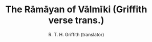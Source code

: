 ---
title: "The Rāmāyan of Vālmīki (Griffith verse trans.)"
author: ["R. T. H. Griffith (translator)"]
year: 1895
language: ["English"]
genre: ["Poetry"]
description: "The Rāmāyan of Vālmīki (Griffith verse trans.) by R. Griffith (translator) (1895) - A significant work from the Colonial India - British Raj, representing an important contribution to Indian literary and cultural heritage. Digitally preserved and freely available for research, education, and cultural appreciation."
collections: ['modern-literature', 'poetry-collection']
sources:
  - name: "Project Gutenberg"
    url: "https://www.gutenberg.org/ebooks/24869"
    type: "other"
  - name: "Internet Archive"
    url: "https://archive.org/details/ramayanofvlm00valmrich"
    type: "other"
references:
  - name: "Wikisource"
    url: "https://en.wikisource.org/wiki/Index:Valmiki_-_Ramayana,_Griffith,_1895.djvu"
    type: "wikisource"
  - name: "Wikipedia: Ralph T. H. Griffith"
    url: "https://en.wikipedia.org/wiki/Ralph_T._H._Griffith"
    type: "wikipedia"
  - name: "Open Library: The Rāmāyan of Vālmīki"
    url: "https://openlibrary.org/search?q=The+Rāmāyan+of+Vālmīki+Griffith+verse+R+T+H+Griffith+translator"
    type: "other"
featured: false
publishDate: 2025-10-30
tags: ['poetry-collection']
---
